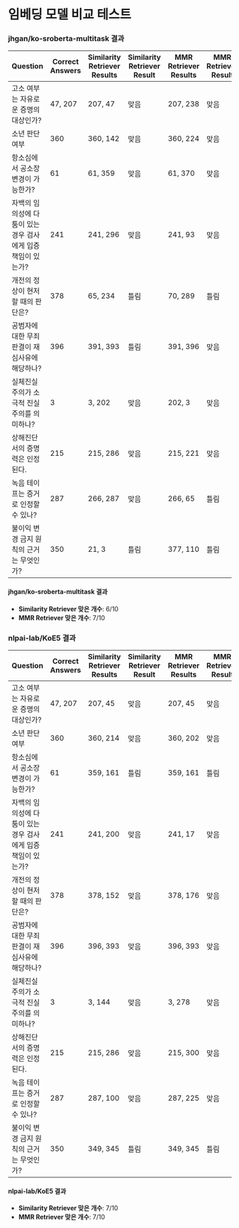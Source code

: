 # 임베딩 모델 비교 테스트

### jhgan/ko-sroberta-multitask 결과

| Question                                                      | Correct Answers | Similarity Retriever Results | Similarity Retriever Result | MMR Retriever Results | MMR Retriever Result |
| ------------------------------------------------------------- | --------------- | ---------------------------- | --------------------------- | --------------------- | -------------------- |
| 고소 여부는 자유로운 증명의 대상인가?                         | 47, 207         | 207, 47                      | 맞음                        | 207, 238              | 맞음                 |
| 소년 판단 여부                                                | 360             | 360, 142                     | 맞음                        | 360, 224              | 맞음                 |
| 항소심에서 공소장 변경이 가능한가?                            | 61              | 61, 359                      | 맞음                        | 61, 370               | 맞음                 |
| 자백의 임의성에 다툼이 있는 경우 검사에게 입증 책임이 있는가? | 241             | 241, 296                     | 맞음                        | 241, 93               | 맞음                 |
| 개전의 정상이 현저할 때의 판단은?                             | 378             | 65, 234                      | 틀림                        | 70, 289               | 틀림                 |
| 공범자에 대한 무죄 판결이 재심사유에 해당하나?                | 396             | 391, 393                     | 틀림                        | 391, 396              | 맞음                 |
| 실체진실주의가 소극적 진실주의를 의미하나?                    | 3               | 3, 202                       | 맞음                        | 202, 3                | 맞음                 |
| 상해진단서의 증명력은 인정된다.                               | 215             | 215, 286                     | 맞음                        | 215, 221              | 맞음                 |
| 녹음 테이프는 증거로 인정할 수 있나?                          | 287             | 266, 287                     | 맞음                        | 266, 65               | 틀림                 |
| 불이익 변경 금지 원칙의 근거는 무엇인가?                      | 350             | 21, 3                        | 틀림                        | 377, 110              | 틀림                 |

#### jhgan/ko-sroberta-multitask 결과

- **Similarity Retriever 맞은 개수**: 6/10
- **MMR Retriever 맞은 개수**: 7/10

### nlpai-lab/KoE5 결과

| Question                                                      | Correct Answers | Similarity Retriever Results | Similarity Retriever Result | MMR Retriever Results | MMR Retriever Result |
| ------------------------------------------------------------- | --------------- | ---------------------------- | --------------------------- | --------------------- | -------------------- |
| 고소 여부는 자유로운 증명의 대상인가?                         | 47, 207         | 207, 45                      | 맞음                        | 207, 45               | 맞음                 |
| 소년 판단 여부                                                | 360             | 360, 214                     | 맞음                        | 360, 202              | 맞음                 |
| 항소심에서 공소장 변경이 가능한가?                            | 61              | 359, 161                     | 틀림                        | 359, 161              | 틀림                 |
| 자백의 임의성에 다툼이 있는 경우 검사에게 입증 책임이 있는가? | 241             | 241, 200                     | 맞음                        | 241, 17               | 맞음                 |
| 개전의 정상이 현저할 때의 판단은?                             | 378             | 378, 152                     | 맞음                        | 378, 176              | 맞음                 |
| 공범자에 대한 무죄 판결이 재심사유에 해당하나?                | 396             | 396, 393                     | 맞음                        | 396, 393              | 맞음                 |
| 실체진실주의가 소극적 진실주의를 의미하나?                    | 3               | 3, 144                       | 맞음                        | 3, 278                | 맞음                 |
| 상해진단서의 증명력은 인정된다.                               | 215             | 215, 286                     | 맞음                        | 215, 300              | 맞음                 |
| 녹음 테이프는 증거로 인정할 수 있나?                          | 287             | 287, 100                     | 맞음                        | 287, 225              | 맞음                 |
| 불이익 변경 금지 원칙의 근거는 무엇인가?                      | 350             | 349, 345                     | 틀림                        | 349, 345              | 틀림                 |

#### nlpai-lab/KoE5 결과

- **Similarity Retriever 맞은 개수**: 7/10
- **MMR Retriever 맞은 개수**: 7/10
